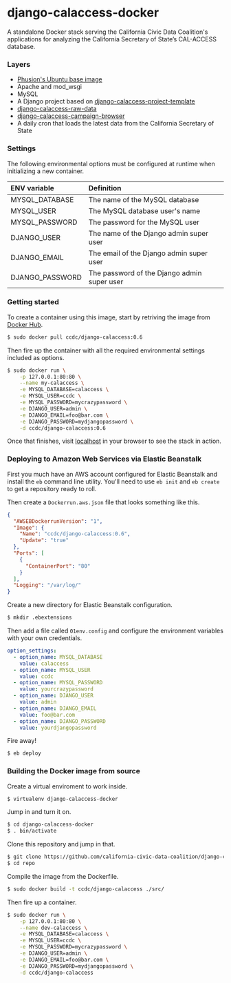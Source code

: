 # django-calaccess-docker

A standalone Docker stack serving the California Civic Data Coalition's
applications for analyzing the California Secretary of State’s CAL-ACCESS database.

### Layers

* [Phusion's Ubuntu base image](http://phusion.github.io/baseimage-docker/)
* Apache and mod_wsgi
* MySQL
* A Django project based on [django-calaccess-project-template](https://github.com/california-civic-data-coalition/django-calaccess-project-template)
* [django-calaccess-raw-data](http://django-calaccess-raw-data.californiacivicdata.org/en/latest/)
* [django-calaccess-campaign-browser](http://django-calaccess-campaign-browser.californiacivicdata.org/en/latest/)
* A daily cron that loads the latest data from the California Secretary of State

### Settings

The following environmental options must be configured at runtime when initializing a new container.

ENV variable    | Definition
:-------------- | :---------
MYSQL_DATABASE  | The name of the MySQL database
MYSQL_USER      | The MySQL database user's name
MYSQL_PASSWORD  | The password for the MySQL user
DJANGO_USER     | The name of the Django admin super user
DJANGO_EMAIL    | The email of the Django admin super user
DJANGO_PASSWORD | The password of the Django admin super user


### Getting started

To create a container using this image, start by retriving the image from [Docker Hub](https://registry.hub.docker.com/u/ccdc/django-calaccess/).

```bash
$ sudo docker pull ccdc/django-calaccess:0.6
```

Then fire up the container with all the required environmental settings included
as options.

```bash
$ sudo docker run \
	-p 127.0.0.1:80:80 \
	--name my-calaccess \
	-e MYSQL_DATABASE=calaccess \
	-e MYSQL_USER=ccdc \
	-e MYSQL_PASSWORD=mycrazypassword \
	-e DJANGO_USER=admin \
	-e DJANGO_EMAIL=foo@bar.com \
	-e DJANGO_PASSWORD=mydjangopassword \
	-d ccdc/django-calaccess:0.6
```

Once that finishes, visit [localhost](http://localhost) in your browser to
see the stack in action.

### Deploying to Amazon Web Services via Elastic Beanstalk

First you much have an AWS account configured for Elastic Beanstalk and 
install the ``eb`` command line utility. You'll need to use ``eb init``
and ``eb create`` to get a repository ready to roll. 

Then create a ``Dockerrun.aws.json`` file that looks something like this.

```json
{
  "AWSEBDockerrunVersion": "1",
  "Image": {
    "Name": "ccdc/django-calaccess:0.6",
    "Update": "true"
  },
  "Ports": [
    {
      "ContainerPort": "80"
    }
  ],
  "Logging": "/var/log/"
}
```

Create a new directory for Elastic Beanstalk configuration.

```bash
$ mkdir .ebextensions
```

Then add a file called ``01env.config`` and configure the environment variables
with your own credentials.

```yaml
option_settings:
  - option_name: MYSQL_DATABASE
    value: calaccess
  - option_name: MYSQL_USER
    value: ccdc
  - option_name: MYSQL_PASSWORD
    value: yourcrazypassword
  - option_name: DJANGO_USER
    value: admin
  - option_name: DJANGO_EMAIL
    value: foo@bar.com
  - option_name: DJANGO_PASSWORD
    value: yourdjangopassword
```

Fire away!

```bash
$ eb deploy
```

### Building the Docker image from source

Create a virtual enviroment to work inside.

```bash
$ virtualenv django-calaccess-docker
```

Jump in and turn it on.

```bash
$ cd django-calaccess-docker
$ . bin/activate
```

Clone this repository and jump in that.

```bash
$ git clone https://github.com/california-civic-data-coalition/django-calaccess-docker.git repo
$ cd repo
```

Compile the image from the Dockerfile.

```bash
$ sudo docker build -t ccdc/django-calaccess ./src/
```

Then fire up a container.

```bash
$ sudo docker run \
	-p 127.0.0.1:80:80 \
	--name dev-calaccess \
	-e MYSQL_DATABASE=calaccess \
	-e MYSQL_USER=ccdc \
	-e MYSQL_PASSWORD=mycrazypassword \
	-e DJANGO_USER=admin \
	-e DJANGO_EMAIL=foo@bar.com \
	-e DJANGO_PASSWORD=mydjangopassword \
	-d ccdc/django-calaccess
```
